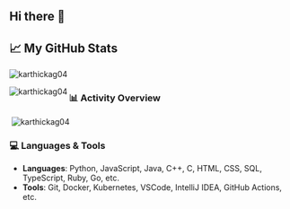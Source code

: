 ## Hi there 👋

## 📈 My GitHub Stats

<p align="left"> <img src="https://komarev.com/ghpvc/?username=karthickag04&label=Profile%20views&color=0e75b6&style=flat" alt="karthickag04" /> </p>

<p><img align="left" src="https://github-readme-stats.vercel.app/api/top-langs?username=karthickag04&show_icons=true&locale=en&layout=compact&theme=tokyonight&count_private=true&langs_count=20" alt="karthickag04" /></p>

### 📊 Activity Overview
<p>&nbsp;<img align="center" src="https://github-readme-stats.vercel.app/api?username=karthickag04&show_icons=true&locale=en&theme=tokyonight" alt="karthickag04" /></p>


### 💻 Languages & Tools

- **Languages**: Python, JavaScript, Java, C++, C, HTML, CSS, SQL, TypeScript, Ruby, Go, etc.
- **Tools**: Git, Docker, Kubernetes, VSCode, IntelliJ IDEA, GitHub Actions, etc.



<!--
**karthickag04/karthickag04** is a ✨ _special_ ✨ repository because its `README.md` (this file) appears on your GitHub profile.

Here are some ideas to get you started:

- 🔭 I’m currently working on ...
- 🌱 I’m currently learning ...
- 👯 I’m looking to collaborate on ...
- 🤔 I’m looking for help with ...
- 💬 Ask me about ...
- 📫 How to reach me: ...
- 😄 Pronouns: ...
- ⚡ Fun fact: ...
-->
